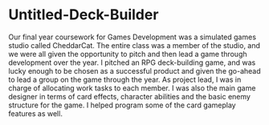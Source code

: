 # Untitled-Deck-Builder

Our final year coursework for Games Development was a simulated games studio called CheddarCat. The entire class was a member of the studio, and we were all given the opportunity to pitch and then lead a game through development over the year.
I pitched an RPG deck-building game, and was lucky enough to be chosen as a successful product and given the go-ahead to lead a group on the game through the year.
As project lead, I was in charge of allocating work tasks to each member. I was also the main game designer in terms of card effects, character abilities and the basic enemy structure for the game.
I helped program some of the card gameplay features as well.
